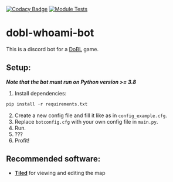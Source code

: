 [![Codacy Badge](https://app.codacy.com/project/badge/Grade/7ebceac87c804bc09383ad963dbf6ed3)](https://www.codacy.com/gh/CreativeeBlackWolf/dobl-whoami-bot/dashboard?utm_source=github.com&amp;utm_medium=referral&amp;utm_content=CreativeeBlackWolf/dobl-whoami-bot&amp;utm_campaign=Badge_Grade)
[![Module Tests](https://github.com/redobl/dobl-whoami-bot/actions/workflows/module-tests.yml/badge.svg)](https://github.com/redobl/dobl-whoami-bot/actions/workflows/module-tests.yml)
# dobl-whoami-bot

This is a discord bot for a [DoBL](https://github.com/head47/dobl) game.

## Setup:

***Note that the bot must run on Python version >= 3.8***

1. Install dependencies:
```python
pip install -r requirements.txt
```
2. Create a new config file and fill it like as in `config_example.cfg`.
3. Replace `botconfig.cfg` with your own config file in `main.py`.
4. Run.
5. ???
6. Profit!

## Recommended software:
- **[Tiled](https://github.com/mapeditor/tiled)** for viewing and editing the map
